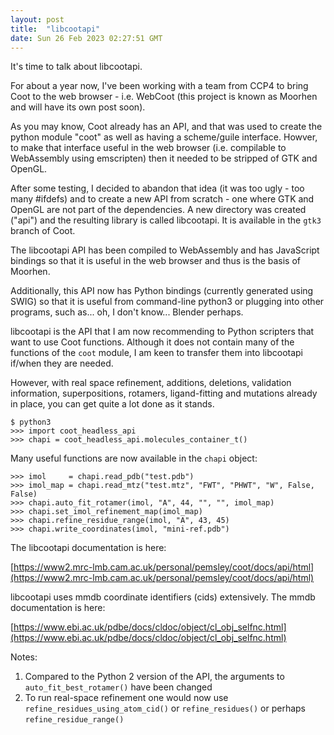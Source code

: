 ```yaml
---
layout: post
title:  "libcootapi"
date: Sun 26 Feb 2023 02:27:51 GMT
---
```


It's time to talk about libcootapi.

For about a year now, I've been working with a team from CCP4 to
bring Coot to the web browser - i.e. WebCoot (this project is known
as Moorhen and will have its own post soon).

As you may know, Coot already has an API, and that was used to create
the python module "coot" as well as having a scheme/guile interface.
Howver, to make that interface useful in the web browser (i.e. compilable
to WebAssembly using emscripten) then it needed to be stripped of GTK and OpenGL.

After some testing, I decided to abandon that idea (it was too ugly -
too many #ifdefs) and to create a new API from scratch - one where GTK
and OpenGL are not part of the dependencies. A new directory was
created ("api") and the resulting library is called libcootapi. It is
available in the `gtk3` branch of Coot.

The libcootapi API has been compiled to WebAssembly and has JavaScript
bindings so that it is useful in the web browser and thus is the basis
of Moorhen.

Additionally, this API now has Python bindings (currently generated
using SWIG) so that it is useful from command-line python3 or plugging
into other programs, such as... oh, I don't know... Blender perhaps.

libcootapi is the API that I am now recommending to Python scripters
that want to use Coot functions. Although it does not contain many of
the functions of the `coot` module, I am keen to transfer them into
libcootapi if/when they are needed.

However, with real space refinement, additions, deletions, validation
information, superpositions, rotamers, ligand-fitting and mutations
already in place, you can get quite a lot done as it stands.

```
$ python3
>>> import coot_headless_api
>>> chapi = coot_headless_api.molecules_container_t()
```

Many useful functions are now available in the `chapi` object:

```
>>> imol     = chapi.read_pdb("test.pdb")
>>> imol_map = chapi.read_mtz("test.mtz", "FWT", "PHWT", "W", False, False)
>>> chapi.auto_fit_rotamer(imol, "A", 44, "", "", imol_map)
>>> chapi.set_imol_refinement_map(imol_map)
>>> chapi.refine_residue_range(imol, "A", 43, 45)
>>> chapi.write_coordinates(imol, "mini-ref.pdb")
```

The libcootapi documentation is here:

[https://www2.mrc-lmb.cam.ac.uk/personal/pemsley/coot/docs/api/html](https://www2.mrc-lmb.cam.ac.uk/personal/pemsley/coot/docs/api/html)

libcootapi uses mmdb coordinate identifiers (cids) extensively. The mmdb documentation is here:

[https://www.ebi.ac.uk/pdbe/docs/cldoc/object/cl_obj_selfnc.html](https://www.ebi.ac.uk/pdbe/docs/cldoc/object/cl_obj_selfnc.html)

Notes:

1. Compared to the Python 2 version of the API, the arguments to `auto_fit_best_rotamer()` have been changed
2. To run real-space refinement one would now use `refine_residues_using_atom_cid()` or `refine_residues()` or perhaps `refine_residue_range()`


